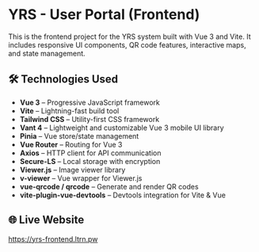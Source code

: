 # YRS - User Portal (Frontend)

This is the frontend project for the YRS system built with Vue 3 and Vite. It includes responsive UI components, QR code features, interactive maps, and state management.

## 🛠️ Technologies Used

- **Vue 3** – Progressive JavaScript framework
- **Vite** – Lightning-fast build tool
- **Tailwind CSS** – Utility-first CSS framework
- **Vant 4** – Lightweight and customizable Vue 3 mobile UI library
- **Pinia** – Vue store/state management
- **Vue Router** – Routing for Vue 3
- **Axios** – HTTP client for API communication
- **Secure-LS** – Local storage with encryption
- **Viewer.js** – Image viewer library
- **v-viewer** – Vue wrapper for Viewer.js
- **vue-qrcode / qrcode** – Generate and render QR codes
- **vite-plugin-vue-devtools** – Devtools integration for Vite & Vue

## 🌐 Live Website

<a href="https://yrs-frontend.ltrn.pw" target="_blank">https://yrs-frontend.ltrn.pw</a>